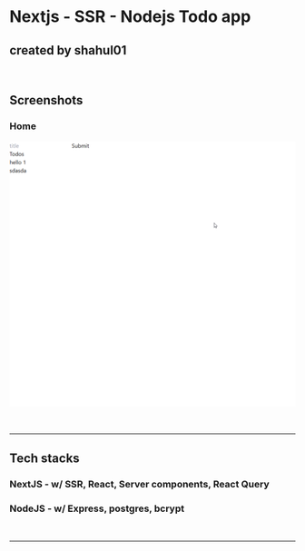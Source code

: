 # Nextjs - SSR - Nodejs Todo app
## created by shahul01

<br >

## Screenshots
### Home
![home.png](/frontend/public/images/screenshots/home.png)


<br ><hr >

## Tech stacks
### NextJS - w/ SSR, React, Server components, React Query
### NodeJS - w/ Express, postgres, bcrypt

<br ><hr >
